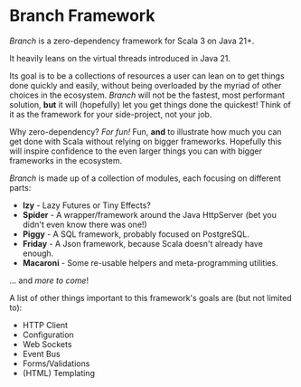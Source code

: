 # Branch Framework

*Branch* is a zero-dependency framework for Scala 3 on Java 21+.

It heavily leans on the virtual threads introduced in Java 21.

Its goal is to be a collections of resources a user can lean on to get things done quickly and easily, without being
overloaded by the myriad of other choices in the ecosystem. *Branch* will not be the fastest, most performant solution,
**but** it will (hopefully) let you get things done the quickest! Think of it as the framework for your side-project,
not your job.

Why zero-dependency? *For fun!* Fun, **and** to illustrate how much you can get done with Scala without relying on
bigger frameworks. Hopefully this will inspire confidence to the even larger things you can with bigger frameworks in
the ecosystem.

*Branch* is made up of a collection of modules, each focusing on different parts:

- **lzy** - Lazy Futures or Tiny Effects?
- **Spider** - A wrapper/framework around the Java HttpServer (bet you didn't even know there was one!)
- **Piggy** - A SQL framework, probably focused on PostgreSQL.
- **Friday** - A Json framework, because Scala doesn't already have enough.
- **Macaroni** - Some re-usable helpers and meta-programming utilities.

... and *more to come*!

A list of other things important to this framework's goals are (but not limited to):

- HTTP Client
- Configuration
- Web Sockets
- Event Bus
- Forms/Validations
- (HTML) Templating
